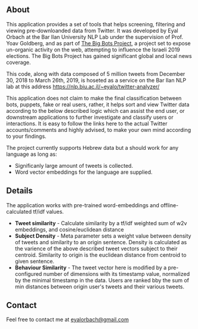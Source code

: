 
## About

This application provides a set of tools that helps screening, filtering and viewing pre-downloanded data from Twitter.
It was developed by Eyal Orbach at the Bar Ilan University NLP Lab under the supervision of Prof. Yoav Goldberg, and as part of [The Big Bots Project](https://botim.online/),
a project set to expose un-organic activity on the web, attempting to influence the Israeli 2019 elections.
The Big Bots Project has gained significant global and local news coverage.

This code, along with data composed of 5 million tweets from December 30, 2018 to March 26th, 2019, is hoseted as a service on the Bar Ilan NLP lab at this address
https://nlp.biu.ac.il/~eyalo/twitter-analyzer/

This application does not claim to make the final classification between bots, puppets, fake or real users,
rather, it helps sort and view Twitter data according to the below described logic which can assist the end user, or downstream applications to further 
investigate and classify users or interactions.
It is easy to follow the links here to the actual Twitter accounts/comments and highly advised, to make your own mind according to your findings.

The project currently supports Hebrew data but a should work for any language as long as:
* Significanly large amount of tweets is collected.
* Word vector embeddings for the language are supplied.

## Details

The application works with pre-trained word-embeddings and offline-calculated tf/idf values.

* __Tweet similarity__ - Calculate similarity by a tf/idf weighted sum of w2v embeddings, and cosine/euclidean distance
* __Subject Density__ - Meta parameter sets a weight value between density of tweets and similarity to an origin sentence.
Density is calculated as the varience of the above described tweet vectors subject to their centroid.
Similarity to origin is the euclidean distance from centroid to given sentence.
* __Behaviour Similarity__ - The tweet vector here is modified by a pre-configured number of dimensions with its timestamp
value, normalized by the minimal timestamp in the data. Users are ranked bby the sum of min distances between origin user's
tweets and their various tweets.

## Contact
Feel free to contact me at eyalorbach@gmail.com

